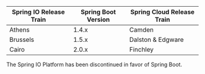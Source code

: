 | Spring IO Release Train | Spring Boot Version | Spring Cloud Release Train |
| ----------------------- | ------------------- | -------------------------- |
| Athens                  | 1.4.x               | Camden                     |
| Brussels                | 1.5.x               | Dalston & Edgware          |
| Cairo                   | 2.0.x               | Finchley                   |

The Spring IO Platform has been discontinued in favor of Spring Boot.